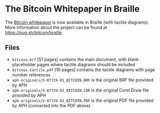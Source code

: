 # The Bitcoin Whitepaper in Braille

The [Bitcoin whitepaper](https://bitcoin.org/bitcoin.pdf) is now available in Braille (with tactile diagrams). More information about the project can be found at https://pug.sh/bitcoin/braille.

## Files

- `bitcoin.brf` [51 pages] contains the main document, with blank placeholder pages where tactile diagrams should be included
- `bitcoin-tactile.pdf` [10 pages] contains the tactile diagrams with page number references
- `aph-originals/S-07729-01_BITCOIN.BRF` is the original BRF file provided by APH
- `aph-originals/S-07729-01_BITCOIN.CDR` is the original Corel Draw file provided by APH
- `aph-originals/S-07729-01_BITCOIN.PDF` is the original PDF file provided by APH (converted into the PDF above)